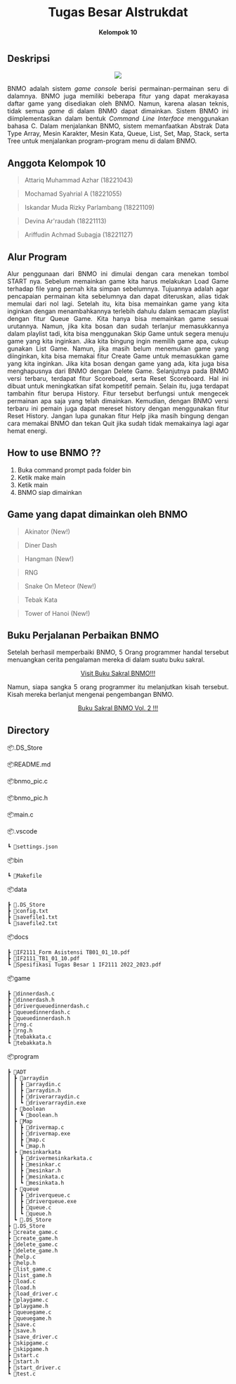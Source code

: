 <h1 align="center"> Tugas Besar Alstrukdat <h4 align="center"> Kelompok 10 <h4> <h1>

## Deskripsi 
<div align="center">
<img src="https://user-images.githubusercontent.com/110550218/199711955-354632d1-cb0c-449f-8f3a-461be3d38099.png">
</div>

<p align="justify"> BNMO adalah sistem <i>game console</i> berisi permainan-permainan seru di dalamnya. BNMO juga memiliki beberapa fitur yang dapat merakayasa daftar game yang disediakan oleh BNMO. Namun, karena alasan teknis, tidak semua <i>game</i> di dalam BNMO dapat dimainkan. Sistem BNMO ini diimplementasikan dalam bentuk <i>Command Line Interface</i> menggunakan bahasa C. Dalam menjalankan BNMO, sistem memanfaatkan Abstrak Data Type Array, Mesin Karakter, Mesin Kata, Queue, List, Set, Map, Stack, serta Tree untuk menjalankan program-program menu di dalam BNMO. <p>

## Anggota Kelompok 10
  >Attariq Muhammad Azhar (18221043)
  
  >Mochamad Syahrial A (18221055)
  
  >Iskandar Muda Rizky Parlambang (18221109)
  
  > Devina Ar'raudah (18221113)
  
  > Ariffudin Achmad Subagja (18221127)

## Alur Program
<p align="justify"> Alur penggunaan dari BNMO ini dimulai dengan cara menekan tombol START nya. Sebelum memainkan game kita harus melakukan Load Game terhadap file yang pernah kita simpan sebelumnya. Tujuannya adalah agar pencapaian permainan kita sebelumnya dan dapat diteruskan, alias tidak memulai dari nol lagi. Setelah itu, kita bisa memainkan game yang kita inginkan dengan menambahkannya terlebih dahulu dalam semacam playlist dengan fitur Queue Game. Kita hanya bisa memainkan game sesuai urutannya. Namun, jika kita bosan dan sudah terlanjur memasukkannya dalam playlist tadi, kita bisa menggunakan Skip Game untuk segera menuju game yang kita inginkan. Jika kita bingung ingin memilih game apa, cukup gunakan List Game. Namun, jika masih belum menemukan game yang diinginkan, kita bisa memakai fitur Create Game untuk memasukkan game yang kita inginkan. Jika kita bosan dengan game yang ada, kita juga bisa menghapusnya dari BNMO dengan Delete Game. Selanjutnya pada BNMO versi terbaru, terdapat fitur Scoreboad, serta Reset Scoreboard. Hal ini dibuat untuk meningkatkan sifat kompetitif pemain. Selain itu, juga terdapat tambahin fitur berupa History. Fitur tersebut berfungsi untuk mengecek permainan apa saja yang telah dimainkan. Kemudian, dengan BNMO versi terbaru ini pemain juga dapat mereset history dengan menggunakan fitur Reset History. Jangan lupa gunakan fitur Help jika masih bingung dengan cara memakai BNMO dan tekan Quit jika sudah tidak memakainya lagi agar hemat energi. <p>

## How to use BNMO ??
1. Buka command prompt pada folder bin
2. Ketik make main
3. Ketik main
4. BNMO siap dimainkan 

## Game yang dapat dimainkan oleh BNMO
> Akinator (New!)

> Diner Dash

> Hangman (New!)

> RNG

> Snake On Meteor (New!)

> Tebak Kata

> Tower of Hanoi (New!)

## Buku Perjalanan Perbaikan BNMO
<p align="justify">
Setelah berhasil memperbaiki BNMO, 5 Orang programmer handal tersebut menuangkan cerita pengalaman mereka di dalam suatu buku sakral. <p>
 
<p align="Center">
  <a href="https://drive.google.com/drive/folders/19nget4JQghYiOb5zmSfVUjlL9DNyzOtn?usp=share_link">Visit Buku Sakral BNMO!!!
  <a>
<p>

<p align="justify">
Namun, siapa sangka 5 orang programmer itu melanjutkan kisah tersebut. Kisah mereka berlanjut mengenai pengembangan BNMO. 
<p>

<p align="Center">
  <a href="https://drive.google.com/drive/folders/19nget4JQghYiOb5zmSfVUjlL9DNyzOtn?usp=share_link"> Buku Sakral BNMO Vol. 2 !!!
  <a>
<p>

## Directory
📦.DS_Store
 
📦README.md

📦bnmo_pic.c
  
📦bnmo_pic.h

📦main.c
  
📦.vscode
  
    ┗ 📜settings.json

📦bin
 
    ┗ 📜Makefile

📦data
  
    ┣ 📜.DS_Store
    ┣ 📜config.txt
    ┣ 📜savefile1.txt
    ┗ 📜savefile2.txt
  
📦docs
  
    ┣ 📜IF2111_Form Asistensi TB01_01_10.pdf
    ┣ 📜IF2111_TB1_01_10.pdf
    ┗ 📜Spesifikasi Tugas Besar 1 IF2111 2022_2023.pdf

📦game
  
    ┣ 📜dinnerdash.c
    ┣ 📜dinnerdash.h
    ┣ 📜driverqueuedinnerdash.c
    ┣ 📜queuedinnerdash.c
    ┣ 📜queuedinnerdash.h
    ┣ 📜rng.c
    ┣ 📜rng.h
    ┣ 📜tebakkata.c
    ┗ 📜tebakkata.h

📦program
  
    ┣ 📂ADT
    ┃ ┣ 📂arraydin
    ┃ ┃ ┣ 📜arraydin.c
    ┃ ┃ ┣ 📜arraydin.h
    ┃ ┃ ┣ 📜driverarraydin.c
    ┃ ┃ ┗ 📜driverarraydin.exe
    ┃ ┣ 📂boolean
    ┃ ┃ ┗ 📜boolean.h
    ┃ ┣ 📂Map
    ┃ ┃ ┣ 📜drivermap.c
    ┃ ┃ ┣ 📜drivermap.exe
    ┃ ┃ ┣ 📜map.c
    ┃ ┃ ┗ 📜map.h
    ┃ ┣ 📂mesinkarkata
    ┃ ┃ ┣ 📜drivermesinkarkata.c
    ┃ ┃ ┣ 📜mesinkar.c
    ┃ ┃ ┣ 📜mesinkar.h
    ┃ ┃ ┣ 📜mesinkata.c
    ┃ ┃ ┗ 📜mesinkata.h
    ┃ ┣ 📂queue
    ┃ ┃ ┣ 📜driverqueue.c
    ┃ ┃ ┣ 📜driverqueue.exe
    ┃ ┃ ┣ 📜queue.c
    ┃ ┃ ┗ 📜queue.h
    ┃ ┗ 📜.DS_Store
    ┣ 📜.DS_Store
    ┣ 📜create_game.c
    ┣ 📜create_game.h
    ┣ 📜delete_game.c
    ┣ 📜delete_game.h
    ┣ 📜help.c
    ┣ 📜help.h
    ┣ 📜list_game.c
    ┣ 📜list_game.h
    ┣ 📜load.c
    ┣ 📜load.h
    ┣ 📜load_driver.c
    ┣ 📜playgame.c
    ┣ 📜playgame.h
    ┣ 📜queuegame.c
    ┣ 📜queuegame.h
    ┣ 📜save.c
    ┣ 📜save.h
    ┣ 📜save_driver.c
    ┣ 📜skipgame.c
    ┣ 📜skipgame.h
    ┣ 📜start.c
    ┣ 📜start.h
    ┣ 📜start_driver.c
    ┗ 📜test.c
